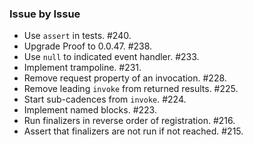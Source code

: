 ### Issue by Issue

 * Use `assert` in tests. #240.
 * Upgrade Proof to 0.0.47. #238.
 * Use `null` to indicated event handler. #233.
 * Implement trampoline. #231.
 * Remove request property of an invocation. #228.
 * Remove leading `invoke` from returned results. #225.
 * Start sub-cadences from `invoke`. #224.
 * Implement named blocks. #223.
 * Run finalizers in reverse order of registration. #216.
 * Assert that finalizers are not run if not reached. #215.

